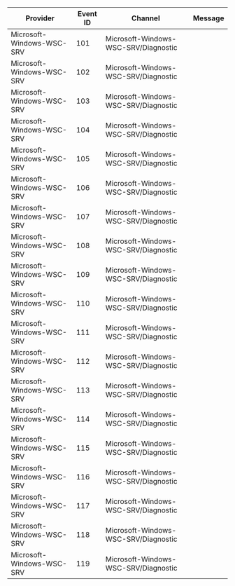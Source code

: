 Provider                   |  Event ID  |  Channel                               |  Message
---------------------------|------------|----------------------------------------|---------
Microsoft-Windows-WSC-SRV  |  101       |  Microsoft-Windows-WSC-SRV/Diagnostic  |
Microsoft-Windows-WSC-SRV  |  102       |  Microsoft-Windows-WSC-SRV/Diagnostic  |
Microsoft-Windows-WSC-SRV  |  103       |  Microsoft-Windows-WSC-SRV/Diagnostic  |
Microsoft-Windows-WSC-SRV  |  104       |  Microsoft-Windows-WSC-SRV/Diagnostic  |
Microsoft-Windows-WSC-SRV  |  105       |  Microsoft-Windows-WSC-SRV/Diagnostic  |
Microsoft-Windows-WSC-SRV  |  106       |  Microsoft-Windows-WSC-SRV/Diagnostic  |
Microsoft-Windows-WSC-SRV  |  107       |  Microsoft-Windows-WSC-SRV/Diagnostic  |
Microsoft-Windows-WSC-SRV  |  108       |  Microsoft-Windows-WSC-SRV/Diagnostic  |
Microsoft-Windows-WSC-SRV  |  109       |  Microsoft-Windows-WSC-SRV/Diagnostic  |
Microsoft-Windows-WSC-SRV  |  110       |  Microsoft-Windows-WSC-SRV/Diagnostic  |
Microsoft-Windows-WSC-SRV  |  111       |  Microsoft-Windows-WSC-SRV/Diagnostic  |
Microsoft-Windows-WSC-SRV  |  112       |  Microsoft-Windows-WSC-SRV/Diagnostic  |
Microsoft-Windows-WSC-SRV  |  113       |  Microsoft-Windows-WSC-SRV/Diagnostic  |
Microsoft-Windows-WSC-SRV  |  114       |  Microsoft-Windows-WSC-SRV/Diagnostic  |
Microsoft-Windows-WSC-SRV  |  115       |  Microsoft-Windows-WSC-SRV/Diagnostic  |
Microsoft-Windows-WSC-SRV  |  116       |  Microsoft-Windows-WSC-SRV/Diagnostic  |
Microsoft-Windows-WSC-SRV  |  117       |  Microsoft-Windows-WSC-SRV/Diagnostic  |
Microsoft-Windows-WSC-SRV  |  118       |  Microsoft-Windows-WSC-SRV/Diagnostic  |
Microsoft-Windows-WSC-SRV  |  119       |  Microsoft-Windows-WSC-SRV/Diagnostic  |